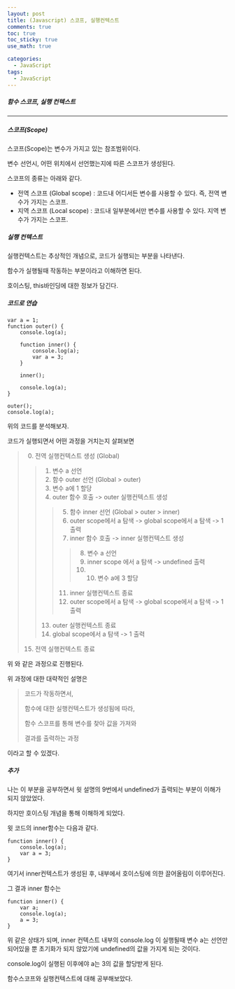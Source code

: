 ```yaml
---
layout: post
title: (Javascript) 스코프, 실행컨텍스트
comments: true
toc: true
toc_sticky: true
use_math: true

categories:
  - JavaScript
tags:
  - JavaScript
---
```


##### 함수 스코프, 실행 컨텍스트

---



##### 스코프(Scope)



스코프(Scope)는 변수가 가지고 있는 참조범위이다. 

변수 선언시, 어떤 위치에서 선언했는지에 따른 스코프가 생성된다.

스코프의 종류는 아래와 같다.



* 전역 스코프 (Global scope) : 코드내 어디서든 변수를 사용할 수 있다. 즉, 전역 변수가 가지는 스코프.
* 지역 스코프  (Local scope) : 코드내 일부분에서만 변수를 사용할 수 있다. 지역 변수가 가지는 스코프.



##### 실행 컨텍스트



실행컨텍스트는 추상적인 개념으로, 코드가 실행되는 부분을 나타낸다.

함수가 실행될때 작동하는 부분이라고 이해하면 된다.

호이스팅, this바인딩에 대한 정보가 담긴다.



##### 코드로 연습

```
var a = 1;
function outer() {
    console.log(a);
    
    function inner() {
        console.log(a);
        var a = 3;
    }
    
    inner();
    
    console.log(a);
}

outer();
console.log(a);
```

위의 코드를 분석해보자.



코드가 실행되면서 어떤 과정을 거치는지 살펴보면



>0. 전역 실행컨텍스트 생성 (Global)
>
>> 1. 변수 a 선언
>> 2. 함수 outer 선언 (Global > outer)
>> 3. 변수 a에 1 할당
>> 4. outer 함수 호출 -> outer 실행컨텍스트 생성
>>
>> > 5. 함수 inner 선언 (Global > outer > inner)
>> > 6. outer scope에서 a 탐색 -> global scope에서 a 탐색 -> 1 출력
>> > 7. inner 함수 호출 -> inner 실행컨텍스트 생성
>> >
>> > > 8. 변수 a 선언
>> > > 9. inner scope 에서 a 탐색 -> undefined 출력
>> > > 10. 10. 변수 a에 3 할당
>> >
>> > 11. inner 실행컨텍스트 종료
>> > 12. outer scope에서 a 탐색 -> global scope에서 a 탐색 -> 1 출력
>>
>> 13. outer 실행컨텍스트 종료
>> 14. global scope에서 a 탐색 -> 1 출력
>
>15. 전역 실행컨텍스트 종료



위 와 같은 과정으로 진행된다.

위 과정에 대한 대략적인 설명은

>코드가 작동하면서, 
>
>함수에 대한 실행컨텍스트가 생성됨에 따라,
>
>함수 스코프를 통해 변수를 찾아 값을 가져와
>
>결과를 출력하는 과정

이라고 할 수 있겠다.



##### 추가

나는 이 부분을 공부하면서 윗 설명의 9번에서 undefined가 출력되는 부분이 이해가 되지 않았었다.

하지만 호이스팅 개념을 통해 이해하게 되었다.

윗 코드의 inner함수는 다음과 같다.

```
function inner() {
    console.log(a);
    var a = 3;
}
```

여기서 inner컨텍스트가 생성된 후, 내부에서 호이스팅에 의한 끌어올림이 이루어진다. 

그 결과 inner 함수는

```
function inner() {
	var a;
    console.log(a);
    a = 3;
}
```

위 같은 상태가 되며, inner 컨텍스트 내부의 console.log 이 실행될때 변수 a는 선언만 되어있을 뿐 초기화가 되지 않았기에 undefined의 값을 가지게 되는 것이다.

console.log이 실행된 이후에야 a는 3의 값을 할당받게 된다.



함수스코프와 실행컨텍스트에 대해 공부해보았다.
